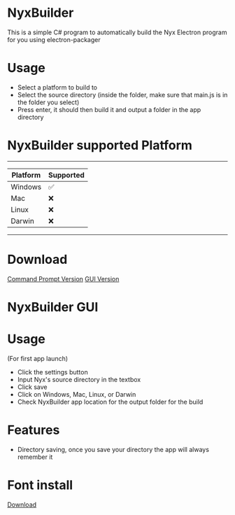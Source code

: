# NyxBuilder
This is a simple C# program to automatically build the Nyx Electron program for you using electron-packager

# Usage
* Select a platform to build to
* Select the source directory (inside the folder, make sure that main.js is in the folder you select)
* Press enter, it should then build it and output a folder in the app directory

# NyxBuilder supported Platform
------------------------------------------------------
| Platform | Supported                               |
| ------- | -----------------------------------------|
| Windows | :white_check_mark:                       |
| Mac   | :x:                                        |
| Linux   | :x:                                      | 
| Darwin   | :x:                                     | 
------------------------------------------------------

# Download 
[Command Prompt Version](https://github.com/ping-127001/NyxBuilder/releases/tag/v1.0.0)
[GUI Version](https://github.com/ping-127001/NyxBuilder/releases/download/v1.0.1/NyxBuilder.exe)


# NyxBuilder GUI

# Usage
(For first app launch)
* Click the settings button
* Input Nyx's source directory in the textbox
* Click save
* Click on Windows, Mac, Linux, or Darwin
* Check NyxBuilder app location for the output folder for the build

# Features
* Directory saving, once you save your directory the app will always remember it

# Font install
[Download](https://github.com/ping-127001/NyxBuilder/raw/main/NyxBuilderGUI/Font/badcache.ttf)
